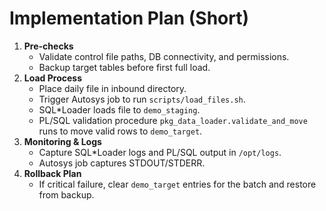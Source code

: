 # Implementation Plan (Short)

1. **Pre-checks**
   - Validate control file paths, DB connectivity, and permissions.
   - Backup target tables before first full load.
2. **Load Process**
   - Place daily file in inbound directory.
   - Trigger Autosys job to run `scripts/load_files.sh`.
   - SQL*Loader loads file to `demo_staging`.
   - PL/SQL validation procedure `pkg_data_loader.validate_and_move` runs to move valid rows to `demo_target`.
3. **Monitoring & Logs**
   - Capture SQL*Loader logs and PL/SQL output in `/opt/logs`.
   - Autosys job captures STDOUT/STDERR.
4. **Rollback Plan**
   - If critical failure, clear `demo_target` entries for the batch and restore from backup.
